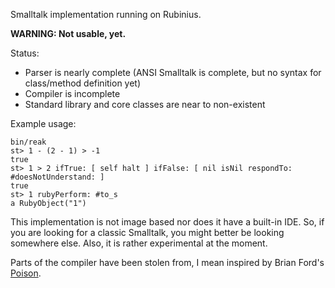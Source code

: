Smalltalk implementation running on Rubinius.

**WARNING: Not usable, yet.**

Status:

* Parser is nearly complete (ANSI Smalltalk is complete, but no syntax for class/method definition yet)
* Compiler is incomplete
* Standard library and core classes are near to non-existent

Example usage:

    bin/reak
    st> 1 - (2 - 1) > -1
    true
    st> 1 > 2 ifTrue: [ self halt ] ifFalse: [ nil isNil respondTo: #doesNotUnderstand: ]
    true
    st> 1 rubyPerform: #to_s
    a RubyObject("1")

This implementation is not image based nor does it have a built-in IDE. So, if
you are looking for a classic Smalltalk, you might better be looking somewhere
else. Also, it is rather experimental at the moment.

Parts of the compiler have been stolen from, I mean inspired by Brian Ford's
[Poison](https://github.com/brixen/poison).
